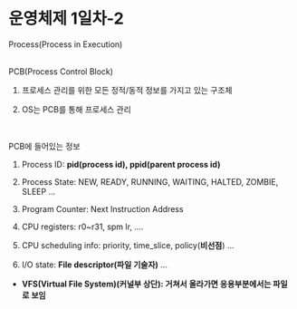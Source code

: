# 운영체제 1일차-2

Process(Process in Execution)  
<br/>

PCB(Process Control Block)  
1. 프로세스 관리를 위한 모든 정적/동적 정보를 가지고 있는 구조체  
   
2. OS는 PCB를 통해 프로세스 관리  
<br/>  

PCB에 들어있는 정보  
1. Process ID: **pid(process id), ppid(parent process id)**  

2. Process State: NEW, READY, RUNNING, WAITING, HALTED, ZOMBIE, SLEEP ...  

3. Program Counter: Next Instruction Address  

4. CPU registers: r0~r31, spm lr, ....

5. CPU scheduling info: priority, time_slice, policy(**비선점**) ... 

6. I/O state: **File descriptor(파일 기술자)** ...
* **VFS(Virtual File System)(커널부 상단): 거쳐서 올라가면 응용부분에서는 파일로 보임**